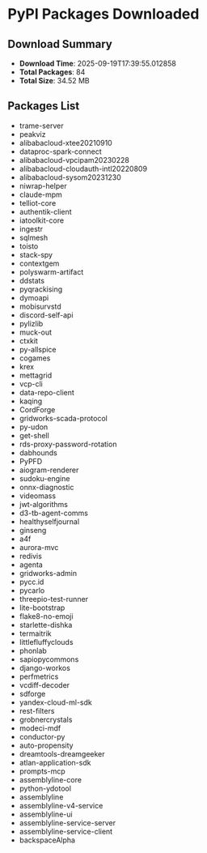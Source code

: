 # PyPI Packages Downloaded

## Download Summary
- **Download Time**: 2025-09-19T17:39:55.012858
- **Total Packages**: 84
- **Total Size**: 34.52 MB

## Packages List
- trame-server
- peakviz
- alibabacloud-xtee20210910
- dataproc-spark-connect
- alibabacloud-vpcipam20230228
- alibabacloud-cloudauth-intl20220809
- alibabacloud-sysom20231230
- niwrap-helper
- claude-mpm
- telliot-core
- authentik-client
- iatoolkit-core
- ingestr
- sqlmesh
- toisto
- stack-spy
- contextgem
- polyswarm-artifact
- ddstats
- pyqrackising
- dymoapi
- mobisurvstd
- discord-self-api
- pylizlib
- muck-out
- ctxkit
- py-allspice
- cogames
- krex
- mettagrid
- vcp-cli
- data-repo-client
- kaqing
- CordForge
- gridworks-scada-protocol
- py-udon
- get-shell
- rds-proxy-password-rotation
- dabhounds
- PyPFD
- aiogram-renderer
- sudoku-engine
- onnx-diagnostic
- videomass
- jwt-algorithms
- d3-tb-agent-comms
- healthyselfjournal
- ginseng
- a4f
- aurora-mvc
- redivis
- agenta
- gridworks-admin
- pycc.id
- pycarlo
- threepio-test-runner
- lite-bootstrap
- flake8-no-emoji
- starlette-dishka
- termaitrik
- littlefluffyclouds
- phonlab
- sapiopycommons
- django-workos
- perfmetrics
- vcdiff-decoder
- sdforge
- yandex-cloud-ml-sdk
- rest-filters
- grobnercrystals
- modeci-mdf
- conductor-py
- auto-propensity
- dreamtools-dreamgeeker
- atlan-application-sdk
- prompts-mcp
- assemblyline-core
- python-ydotool
- assemblyline
- assemblyline-v4-service
- assemblyline-ui
- assemblyline-service-server
- assemblyline-service-client
- backspaceAlpha
